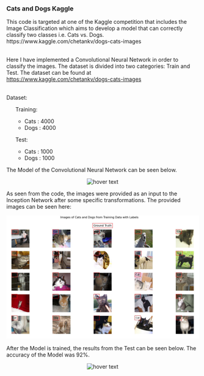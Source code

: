 <h3>Cats and Dogs Kaggle</h3>
This code is targeted at one of the Kaggle competition that includes the Image Classification which 
aims to develop a model that can correctly classify two classes i.e. Cats vs. Dogs.<br/>
https://www.kaggle.com/chetankv/dogs-cats-images <br/><br/>

Here I have implemented a Convolutional Neural Network in order to classify the 
images. The dataset is divided into two categories: Train and Test. The dataset can be found at <br/>
https://www.kaggle.com/chetankv/dogs-cats-images<br/><br/>

Dataset:
<ul>
  Training:
    <ul>
        <li>Cats : 4000</li>
        <li>Dogs : 4000</li>
    </ul>
</ul>
<ul>
  Test:
    <ul>
        <li>Cats : 1000</li>
        <li>Dogs : 1000</li>
    </ul>
</ul>

The Model of the Convolutional Neural Network can be seen below.
<p align="center">
  <img src="Figures/CNN_Model.JPG" width="850" title="hover text">
</p>


As seen from the code, the images were provided as an input to the Inception Network after some specific
transformations. The provided images can be seen here:
<p align="center">
  <img src="Figures/Cats_and_Dogs_Images.JPG" width="850" title="hover text">
</p>

After the Model is trained, the results from the Test can be seen below. The accuracy of the Model was
92%.
<p align="center">
  <img src="Figures/Cats_and_Dogs_Prediction.JPG" width="850" title="hover text">
</p>